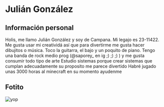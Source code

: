 # Julián González
## Información personal
Holis, me llamo Julián González y soy de Campana. Mi legajo es 23-11422.
Me gusta usar mi creatividá así que para divertirme me gusta hacer dibujitos o música.
Toco la guitarra, el bajo y un poquito de piano. Tengo una banda de rock medio prog (@saporey_ en ig ;) ;) ;) ) y me gusta consumir todo tipo de arte
Estudio sistemas porque crear sistemas que cumplan adecuadamente su proposito me parece divertido
Habré jugado unas 3000 horas al minecraft en su momento ayudenme
## Fotito
![yop](https://i.imgur.com/T2ooMXe.jpeg)
